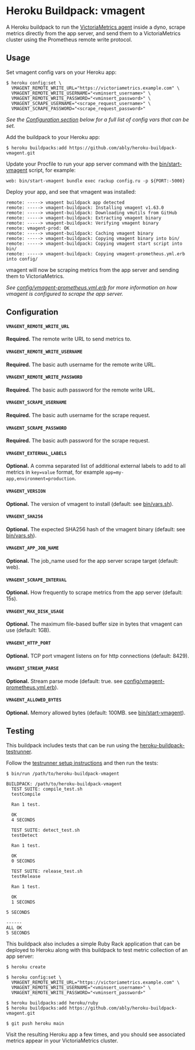 # Heroku Buildpack: vmagent

A Heroku buildpack to run the [VictoriaMetrics agent](https://docs.victoriametrics.com/vmagent.html)
inside a dyno, scrape metrics directly from the app server, and send them to a VictoriaMetrics cluster
using the Prometheus remote write protocol.

## Usage

Set vmagent config vars on your Heroku app:

```
$ heroku config:set \
  VMAGENT_REMOTE_WRITE_URL="https://victoriametrics.example.com" \
  VMAGENT_REMOTE_WRITE_USERNAME="<vminsert_username>" \
  VMAGENT_REMOTE_WRITE_PASSWORD="<vminsert_password>" \
  VMAGENT_SCRAPE_USERNAME="<scrape_request_username>" \
  VMAGENT_SCRAPE_PASSWORD="<scrape_request_password>"
```

_See the [Configuration section](#configuration) below for a full list of config vars that can be set._

Add the buildpack to your Heroku app:

```
$ heroku buildpacks:add https://github.com/ably/heroku-buildpack-vmagent.git
```

Update your Procfile to run your app server command with the [bin/start-vmagent](bin/start-vmagent) script,
for example:

```
web: bin/start-vmagent bundle exec rackup config.ru -p ${PORT:-5000}
```

Deploy your app, and see that vmagent was installed:

```
remote: -----> vmagent buildpack app detected
remote: -----> vmagent-buildpack: Installing vmagent v1.63.0
remote: -----> vmagent-buildpack: Downloading vmutils from GitHub
remote: -----> vmagent-buildpack: Extracting vmagent binary
remote: -----> vmagent-buildpack: Verifying vmagent binary
remote: vmagent-prod: OK
remote: -----> vmagent-buildpack: Caching vmagent binary
remote: -----> vmagent-buildpack: Copying vmagent binary into bin/
remote: -----> vmagent-buildpack: Copying vmagent start script into bin/
remote: -----> vmagent-buildpack: Copying vmagent-prometheus.yml.erb into config/
```

vmagent will now be scraping metrics from the app server and sending them to VictoriaMetrics.

_See [config/vmagent-prometheus.yml.erb](config/vmagent-prometheus.yml.erb) for more information
on how vmagent is configured to scrape the app server._

## Configuration

#### `VMAGENT_REMOTE_WRITE_URL`

**Required.** The remote write URL to send metrics to.

#### `VMAGENT_REMOTE_WRITE_USERNAME`

**Required.** The basic auth username for the remote write URL.

#### `VMAGENT_REMOTE_WRITE_PASSWORD`

**Required.** The basic auth password for the remote write URL.

#### `VMAGENT_SCRAPE_USERNAME`

**Required.** The basic auth username for the scrape request.

#### `VMAGENT_SCRAPE_PASSWORD`

**Required.** The basic auth password for the scrape request.

#### `VMAGENT_EXTERNAL_LABELS`

**Optional.** A comma separated list of additional external labels to add to all metrics in `key=value` format,
for example `app=my-app,environment=production`.

#### `VMAGENT_VERSION`

**Optional.** The version of vmagent to install (default: see [bin/vars.sh](bin/vars.sh)).

#### `VMAGENT_SHA256`

**Optional.** The expected SHA256 hash of the vmagent binary (default: see [bin/vars.sh](bin/vars.sh)).

#### `VMAGENT_APP_JOB_NAME`

**Optional.** The job_name used for the app server scrape target (default: web).

#### `VMAGENT_SCRAPE_INTERVAL`

**Optional.** How frequently to scrape metrics from the app server (default: 15s).

#### `VMAGENT_MAX_DISK_USAGE`

**Optional.** The maximum file-based buffer size in bytes that vmagent can use (default: 1GB).

#### `VMAGENT_HTTP_PORT`

**Optional.** TCP port vmagent listens on for http connections (default: 8429).

#### `VMAGENT_STREAM_PARSE`

**Optional.** Stream parse mode (default: true. see [config/vmagent-prometheus.yml.erb](config/vmagent-prometheus.yml.erb)).

#### `VMAGENT_ALLOWED_BYTES`

**Optional.** Memory allowed bytes (default: 100MB. see [bin/start-vmagent](bin/start-vmagent)).
## Testing

This buildpack includes tests that can be run using the [heroku-buildpack-testrunner](https://github.com/heroku/heroku-buildpack-testrunner).

Follow the [testrunner setup instructions](https://github.com/heroku/heroku-buildpack-testrunner#local-setup)
and then run the tests:

```
$ bin/run /path/to/heroku-buildpack-vmagent

BUILDPACK: /path/to/heroku-buildpack-vmagent
  TEST SUITE: compile_test.sh
  testCompile

  Ran 1 test.

  OK
  4 SECONDS

  TEST SUITE: detect_test.sh
  testDetect

  Ran 1 test.

  OK
  0 SECONDS

  TEST SUITE: release_test.sh
  testRelease

  Ran 1 test.

  OK
  1 SECONDS

5 SECONDS

------
ALL OK
5 SECONDS
```

This buildpack also includes a simple Ruby Rack application that can be deployed to
Heroku along with this buildpack to test metric collection of an app server:

```
$ heroku create

$ heroku config:set \
  VMAGENT_REMOTE_WRITE_URL="https://victoriametrics.example.com" \
  VMAGENT_REMOTE_WRITE_USERNAME="<vminsert_username>" \
  VMAGENT_REMOTE_WRITE_PASSWORD="<vminsert_password>"

$ heroku buildpacks:add heroku/ruby
$ heroku buildpacks:add https://github.com/ably/heroku-buildpack-vmagent.git

$ git push heroku main
```

Visit the resulting Heroku app a few times, and you should see associated metrics appear
in your VictoriaMetrics cluster.
